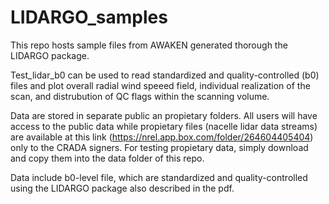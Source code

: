 # LIDARGO_samples
This repo hosts sample files from AWAKEN generated thorough the LIDARGO package.

Test_lidar_b0 can be used to read standardized and quality-controlled (b0) files and plot overall radial wind speeed field, individual realization of the scan, and distrubution of QC flags within the scanning volume.

Data are stored in separate public an propietary folders. All users will have access to the public data while propietary files (nacelle lidar data streams) are available at this link (https://nrel.app.box.com/folder/264604405404) only to the CRADA signers. For testing propietary data, simply download and copy them into the data folder of this repo.

Data include b0-level file, which are standardized and quality-controlled using the LIDARGO package also described in the pdf.
